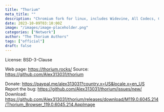 ```yaml
---
title: "Thorium"
meta_title: ""
description: "Chromium fork for linux, includes Widevine, All Codecs, Chrome Plugins, as well as thinLTO, CFlag, LDFlag, LLVM Loop, and PGO compiler optimizations"
date: 2023-10-09T03:10:00Z
image: "/images/image-placeholder.png"
categories: ["Network"]
author: "The Thorium Authors"
tags: ["official"]
draft: false
---
```


License:  BSD-3-Clause

Web page: https://thorium.rocks/
Source: https://github.com/Alex313031/thorium

Donate: https://paypal.me/alex313031?country.x=US&locale.x=en_US
Report the bug: https://github.com/Alex313031/thorium/issues/new/
Download: https://github.com/Alex313031/thorium/releases/download/M119.0.6045.214/Thorium_Browser_119.0.6045.214.AppImage
